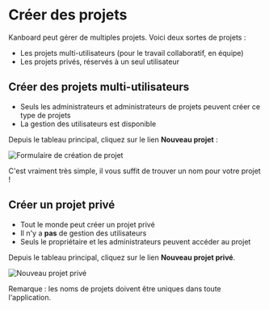 Créer des projets
=================

Kanboard peut gérer de multiples projets. Voici deux sortes de projets :

- Les projets multi-utilisateurs (pour le travail collaboratif, en équipe)
- Les projets privés, réservés à un seul utilisateur

Créer des projets multi-utilisateurs
-------------------------------------

- Seuls les administrateurs et administrateurs de projets peuvent créer ce type de projets
- La gestion des utilisateurs est disponible

Depuis le tableau principal, cliquez sur le lien **Nouveau projet** :

![Formulaire de création de projet](http://kanboard.net/screenshots/documentation/project-creation-form.png)

C'est vraiment très simple, il vous suffit de trouver un nom pour votre projet !

Créer un projet privé
--------------------------

- Tout le monde peut créer un projet privé
- Il n'y a **pas** de gestion des utilisateurs
- Seuls le propriétaire et les administrateurs peuvent accéder au projet

Depuis le tableau principal, cliquez sur le lien **Nouveau projet privé**.

![Nouveau projet privé](http://kanboard.net/screenshots/documentation/new-private-project.png)

Remarque : les noms de projets doivent être uniques dans toute l'application.
